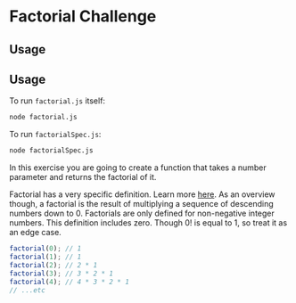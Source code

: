# Factorial Challenge

## Usage

## Usage

To run `factorial.js` itself:

```sh
node factorial.js
```

To run `factorialSpec.js`:

```sh
node factorialSpec.js
```

In this exercise you are going to create a function that takes a number parameter and returns the factorial of it.

Factorial has a very specific definition. Learn more [here](https://en.wikipedia.org/wiki/Factorial#Definition). As an overview though, a factorial is the result of multiplying a sequence of descending numbers down to 0. Factorials are only defined for non-negative integer numbers. This definition includes zero. Though 0! is equal to 1, so treat it as an edge case.

```js
factorial(0); // 1
factorial(1); // 1
factorial(2); // 2 * 1
factorial(3); // 3 * 2 * 1
factorial(4); // 4 * 3 * 2 * 1
// ...etc
```
